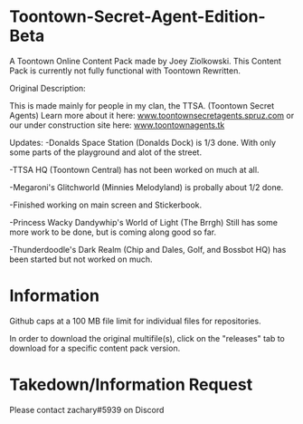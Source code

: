 # Toontown-Secret-Agent-Edition-Beta
A Toontown Online Content Pack made by Joey Ziolkowski. This Content Pack is currently not fully functional with Toontown Rewritten.

Original Description:

This is made mainly for people in my clan, the TTSA. (Toontown Secret Agents)
Learn more about it here:
www.toontownsecretagents.spruz.com
or our under construction site here:
www.toontownagents.tk

Updates:
-Donalds Space Station (Donalds Dock) is 1/3 done. With only some parts of the playground and alot of the street.

-TTSA HQ (Toontown Central) has not been worked on much at all.

-Megaroni's Glitchworld (Minnies Melodyland) is probally about 1/2 done.

-Finished working on main screen and Stickerbook.

-Princess Wacky Dandywhip's World of Light (The Brrgh) Still has some more work to be done, but is coming along good so far.

-Thunderdoodle's Dark Realm (Chip and Dales, Golf, and Bossbot HQ) has been started but not worked on much.

# Information

Github caps at a 100 MB file limit for individual files for repositories.

In order to download the original multifile(s), click on the "releases" tab to download for a specific content pack version.



# Takedown/Information Request
Please contact zachary#5939 on Discord
